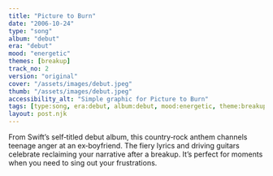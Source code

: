 ```yaml
---
title: "Picture to Burn"
date: "2006-10-24"
type: "song"
album: "debut"
era: "debut"
mood: "energetic"
themes: [breakup]
track_no: 2
version: "original"
cover: "/assets/images/debut.jpeg"
thumb: "/assets/images/debut.jpeg"
accessibility_alt: "Simple graphic for Picture to Burn"
tags: [type:song, era:debut, album:debut, mood:energetic, theme:breakup]
layout: post.njk
---
```

From Swift’s self‑titled debut album, this country‑rock anthem channels teenage anger at an ex‑boyfriend. The fiery lyrics and driving guitars celebrate reclaiming your narrative after a breakup. It’s perfect for moments when you need to sing out your frustrations.